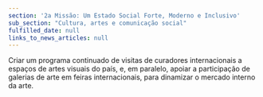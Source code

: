 ```yaml
---
section: '2a Missão: Um Estado Social Forte, Moderno e Inclusivo'
sub_section: "Cultura, artes e comunicação social"
fulfilled_date: null
links_to_news_articles: null
---
```


Criar um programa continuado de visitas de curadores internacionais a espaços de artes visuais do país, e, em paralelo, apoiar a participação de galerias de arte em feiras internacionais, para dinamizar o mercado interno da arte.